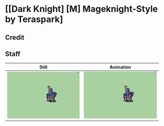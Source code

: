 # [\[Dark Knight\] \[M\] Mageknight-Style by Teraspark]

## Credit



## Staff

| Still | Animation |
| :---: | :-------: |
| ![Staff still](./Staff_000.png) | ![Staff animation](./Staff.gif) |
